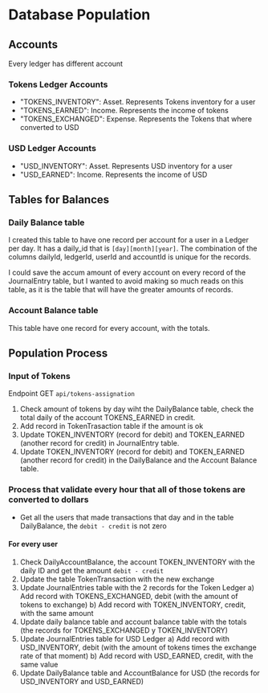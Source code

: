 # Database Population

## Accounts

Every ledger has different account

### Tokens Ledger Accounts

- "TOKENS_INVENTORY": Asset. Represents Tokens inventory for a user
- "TOKENS_EARNED": Income. Represents the income of tokens
- "TOKENS_EXCHANGED": Expense. Represents the Tokens that where converted to USD

### USD Ledger Accounts

- "USD_INVENTORY": Asset. Represents USD inventory for a user
- "USD_EARNED": Income. Represents the income of USD

## Tables for Balances

### Daily Balance table

I created this table to have one record per account for a user in a Ledger per day. It has a daily_id that is `[day][month][year]`. The combination of the columns dailyId, ledgerId, userId and accountId is unique for the records.

I could save the accum amount of every account on every record of the JournalEntry table, but I wanted to avoid making so much reads on this table, as it is the table that will have the greater amounts of records.

### Account Balance table

This table have one record for every account, with the totals.

## Population Process

### Input of Tokens

Endpoint GET `api/tokens-assignation`

1. Check amount of tokens by day wiht the DailyBalance table, check the total daily of the account TOKENS_EARNED in credit.
2. Add record in TokenTrasaction table if the amount is ok
3. Update TOKEN_INVENTORY (record for debit) and TOKEN_EARNED (another record for credit) in JournalEntry table.
4. Update TOKEN_INVENTORY (record for debit) and TOKEN_EARNED (another record for credit) in the DailyBalance and the Account Balance table.

### Process that validate every hour that all of those tokens are converted to dollars

- Get all the users that made transactions that day and in the table DailyBalance, the `debit - credit` is not zero

#### For every user

1. Check DailyAccountBalance, the account TOKEN_INVENTORY with the daily ID and get the amount `debit - credit`
2. Update the table TokenTransaction with the new exchange
3. Update JournalEntries table with the 2 records for the Token Ledger
   a) Add record with TOKENS_EXCHANGED, debit (with the amount of tokens to exchange)
   b) Add record with TOKEN_INVENTORY, credit, with the same amount
4. Update daily balance table and account balance table with the totals (the records for TOKENS_EXCHANGED y TOKEN_INVENTORY)
5. Update JournalEntries table for USD Ledger
   a) Add record with USD_INVENTORY, debit (with the amount of tokens times the exchange rate of that moment)
   b) Add record with USD_EARNED, credit, with the same value
6. Update DailyBalance table and AccountBalance for USD (the records for USD_INVENTORY and USD_EARNED)

